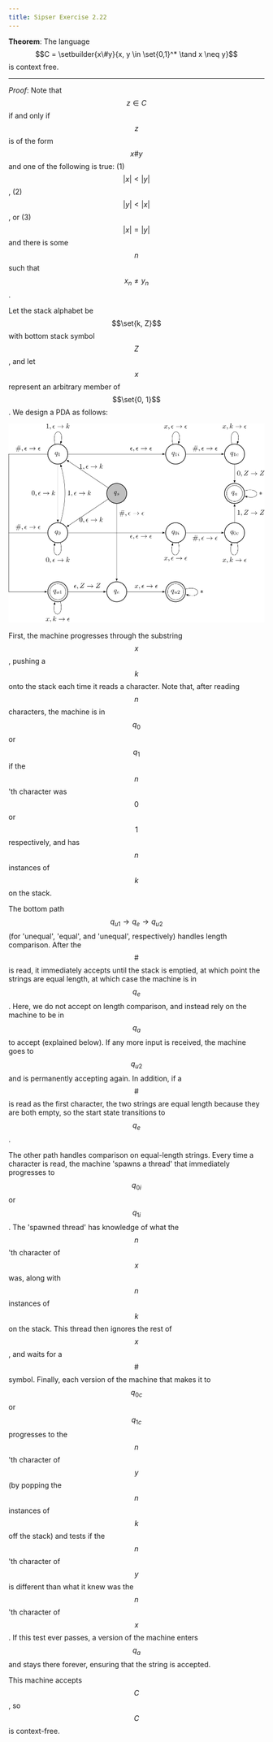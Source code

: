 ```yaml
---
title: Sipser Exercise 2.22
---
```



**Theorem**: The language $$C = \setbuilder{x\#y}{x, y \in \set{0,1}^* \tand x \neq y}$$ is context free.

----

*Proof*:
Note that $$z \in C$$ if and only if $$z$$ is of the form $$x \# y$$ and one of the following is true:
(1) $$|x| < |y|$$, (2) $$|y| < |x|$$, or (3) $$|x| = |y|$$ and there is some $$n$$ such that $$x_n \neq y_n$$.



Let the stack alphabet be $$\set{k, Z}$$ with bottom stack symbol $$Z$$, and let $$x$$ represent an arbitrary member of $$\set{0, 1}$$.
We design a PDA as follows:

<div class="math-figure"><img src="/img/math_solutions/sipser/e2-22_1.svg" width="700"/></div>

First, the machine progresses through the substring $$x$$, pushing a $$k$$ onto the stack each time it reads a character.
Note that, after reading $$n$$ characters, the machine is in $$q_0$$ or $$q_1$$ if the $$n$$'th character was $$0$$ or $$1$$ respectively, and has $$n$$ instances of $$k$$ on the stack.



The bottom path $$q_{u1} \rightarrow q_e \rightarrow q_{u2}$$ (for 'unequal', 'equal', and 'unequal', respectively) handles length comparison.
After the $$\#$$ is read, it immediately accepts until the stack is emptied, at which point the strings are equal length, at which case the machine is in $$q_e$$.
Here, we do not accept on length comparison, and instead rely on the machine to be in $$q_a$$ to accept (explained below).
If any more input is received, the machine goes to $$q_{u2}$$ and is permanently accepting again.
In addition, if a $$\#$$ is read as the first character, the two strings are equal length because they are both empty, so the start state transitions to $$q_e$$.



The other path handles comparison on equal-length strings.
Every time a character is read, the machine 'spawns a thread' that immediately progresses to $$q_{0i}$$ or $$q_{1i}$$.
The 'spawned thread' has knowledge of what the $$n$$'th character of $$x$$ was, along with $$n$$ instances of $$k$$ on the stack.
This thread then ignores the rest of $$x$$, and waits for a $$\#$$ symbol.
Finally, each version of the machine that makes it to $$q_{0c}$$ or $$q_{1c}$$ progresses to the $$n$$'th character of $$y$$ (by popping the $$n$$ instances of $$k$$ off the stack) and tests if the $$n$$'th character of $$y$$ is different than what it knew was the $$n$$'th character of $$x$$.
If this test ever passes, a version of the machine enters $$q_a$$ and stays there forever, ensuring that the string is accepted.



This machine accepts $$C$$, so $$C$$ is context-free.
